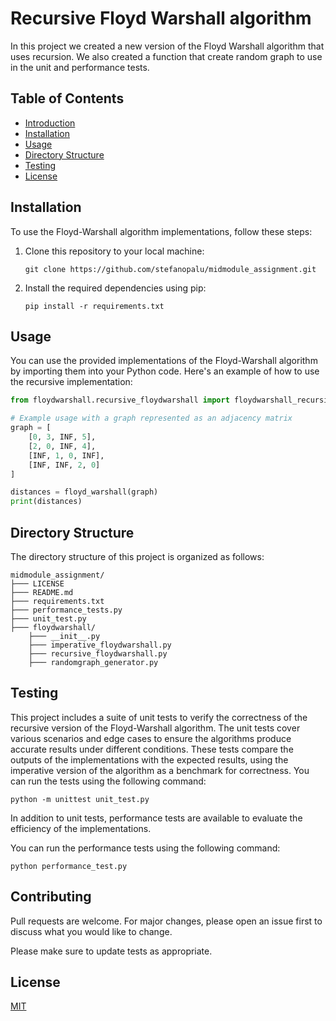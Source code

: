 # Recursive Floyd Warshall algorithm

In this project we created a new version of the Floyd Warshall algorithm that uses recursion. We also created a function that create random graph to use in the unit and performance tests.

## Table of Contents

- [Introduction](#introduction)
- [Installation](#installation)
- [Usage](#usage)
- [Directory Structure](#directory-structure)
- [Testing](#testing)
- [License](#license)

## Installation

To use the Floyd-Warshall algorithm implementations, follow these steps:

1. Clone this repository to your local machine:

    ```
    git clone https://github.com/stefanopalu/midmodule_assignment.git
    ```

2. Install the required dependencies using pip:

    ```
    pip install -r requirements.txt
    ```

## Usage

You can use the provided implementations of the Floyd-Warshall algorithm by importing them into your Python code. Here's an example of how to use the recursive implementation:

```python
from floydwarshall.recursive_floydwarshall import floydwarshall_recursive

# Example usage with a graph represented as an adjacency matrix
graph = [
    [0, 3, INF, 5],
    [2, 0, INF, 4],
    [INF, 1, 0, INF],
    [INF, INF, 2, 0]
]

distances = floyd_warshall(graph)
print(distances)
```

## Directory Structure

The directory structure of this project is organized as follows:

```
midmodule_assignment/
├─── LICENSE
├─── README.md
├─── requirements.txt
├─── performance_tests.py
├─── unit_test.py
├─── floydwarshall/
    ├─── __init__.py
    ├─── imperative_floydwarshall.py
    ├─── recursive_floydwarshall.py
    ├─── randomgraph_generator.py
```

## Testing 

This project includes a suite of unit tests to verify the correctness of the recursive version of the Floyd-Warshall algorithm. The unit tests cover various scenarios and edge cases to ensure the algorithms produce accurate results under different conditions. These tests compare the outputs of the implementations with the expected results, using the imperative version of the algorithm as a benchmark for correctness.
You can run the tests using the following command:

```
python -m unittest unit_test.py
```

In addition to unit tests, performance tests are available to evaluate the efficiency of the implementations.

You can run the performance tests using the following command:

```
python performance_test.py
```

## Contributing

Pull requests are welcome. For major changes, please open an issue first
to discuss what you would like to change.

Please make sure to update tests as appropriate.

## License

[MIT](https://choosealicense.com/licenses/mit/)